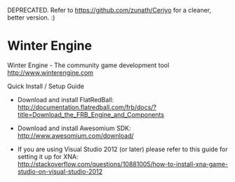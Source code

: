 DEPRECATED. Refer to https://github.com/zunath/Ceriyo for a cleaner, better version. :)

Winter Engine
============

Winter Engine - The community game development tool
http://www.winterengine.com



Quick Install / Setup Guide

- Download and install FlatRedBall:
http://documentation.flatredball.com/frb/docs/?title=Download_the_FRB_Engine_and_Components

- Download and install Awesomium SDK:
http://www.awesomium.com/download/

- If you are using Visual Studio 2012 (or later) please refer to this guide for setting it up for XNA:
http://stackoverflow.com/questions/10881005/how-to-install-xna-game-studio-on-visual-studio-2012

